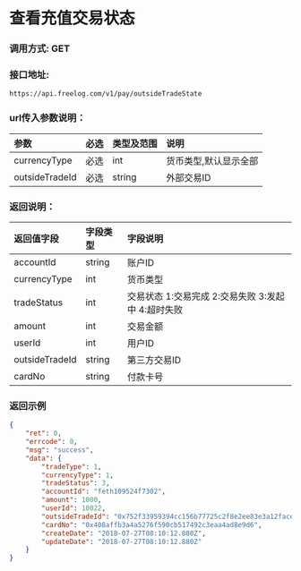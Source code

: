 # 查看充值交易状态


### 调用方式: GET

### 接口地址:

```
https://api.freelog.com/v1/pay/outsideTradeState
```

### url传入参数说明：

| 参数 | 必选 | 类型及范围 | 说明 |
| :--- | :--- | :--- | :--- |
|currencyType|必选|int|货币类型,默认显示全部|
|outsideTradeId|必选|string|外部交易ID|


### 返回说明：

| 返回值字段 | 字段类型 | 字段说明 |
| :--- | :--- | :--- |
|  accountId | string | 账户ID
|  currencyType | int | 货币类型 |
|  tradeStatus | int | 交易状态 1:交易完成 2:交易失败 3:发起中 4:超时失败|
|  amount | int | 交易金额 |
|  userId | int | 用户ID |
|  outsideTradeId | string | 第三方交易ID |
|  cardNo | string | 付款卡号 |

### 返回示例
```json
{
    "ret": 0,
    "errcode": 0,
    "msg": "success",
    "data": {
        "tradeType": 1,
        "currencyType": 1,
        "tradeStatus": 3,
        "accountId": "feth109524f7302",
        "amount": 1000,
        "userId": 10022,
        "outsideTradeId": "0x752f33959394cc156b77725c2f8e2ee83e3a12facef36146c87cef45d22dc0b5",
        "cardNo": "0x408affb3a4a5276f590cb517492c3eaa4ad8e9d6",
        "createDate": "2018-07-27T08:10:12.880Z",
        "updateDate": "2018-07-27T08:10:12.880Z"
    }
}
```
